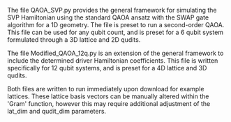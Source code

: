 The file QAOA_SVP.py provides the general framework for simulating the SVP Hamiltonian using the standard QAOA ansatz with the SWAP gate algorithm for a 1D geometry.
The file is preset to run a second-order QAOA.
This file can be used for any qubit count, and is preset for a 6 qubit system formulated through a 3D lattice and 2D qudits.

The file Modified_QAOA_12q.py is an extension of the general framework to include the determined driver Hamiltonian coefficients.
This file is written specifically for 12 qubit systems, and is preset for a 4D lattice and 3D qudits.

Both files are written to run immediately upon download for example lattices. 
These lattice basis vectors can be manually altered within the 'Gram' function, however this may require additional adjustment of the lat_dim and qudit_dim parameters.
